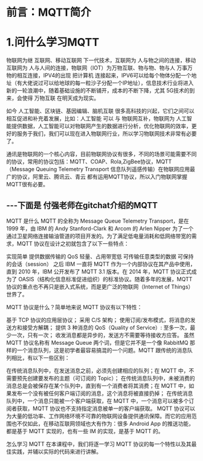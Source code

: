 #  前言：MQTT简介
#  1.问什么学习MQTT

物联网为继 互联网、移动互联网 下一代技术，互联网为 人与物之间的连接，移动互联网为 人与人间的连接，物联网（IOT）为万物互联、物与物、物与人 万事万物的相互连接，IPV4的出现 把计算机 连接起来，IPV6可以给每个物体分配一个地址（有大佬说过可以给地球的每一粒沙子分配一个IP地址），信息技术行业将进入新的一轮浪潮中，随着基础设施的不断铺开，成本的不断下降，尤其 5G技术的到来，会使得 万物互联 在明天成为现实。

如今 人工智能、区块链、基因编辑、脑机互联 很多高科技的兴起，它们之间可以相互促进和补充着发展，比如：人工智能 可以 与 物联网互补，物联网为 人工智能提供数据，人工智能可以对物联网产生的数据进行分析，优化物联网的效率，更好的服务于我们，我们可以现在进入物联网行业，所以学习物联网技术非常有必要了。

通讯是物联网的一个核心内容，目前物联网协议有很多，不同的场景可能需要不同的协议，常用的协议包括：MQTT、COAP、Rola,ZigBee协议，MQTT（Message Queuing Telemetry Transport 信息队列遥感传输）在物联网应用最广的协议，阿里云、腾讯云、青云 都有运用MQTT协议，所以入门物联网掌握MQTT很有必要。

##  ---下面是 付强老师在gitchat介绍的MQTT
MQTT 是什么
MQTT 的全称为 Message Queue Telemetry Transport，是在 1999 年，由 IBM 的 Andy Stanford-Clark 和 Arcom 的 Arlen Nipper 为了一个通过卫星网络连接输油管道的项目开发的。为了满足低电量消耗和低网络带宽的需求，MQTT 协议在设计之初就包含了以下一些特点：

实现简单
提供数据传输的 QoS
轻量、占用带宽低
可传输任意类型的数据
可保持的会话（session）
之后 IBM 一直将 MQTT 作为一个内部协议在其产品中使用，直到 2010 年，IBM 公开发布了 MQTT 3.1 版本。在 2014 年，MQTT 协议正式成为了 OASIS（结构化信息标准促进组织）的标准协议。随着多年的发展，MQTT 协议的重点也不再只是嵌入式系统，而是更广泛的物联网（Internet of Things）世界了。

MQTT 协议是什么？简单地来说 MQTT 协议有以下特性：

基于 TCP 协议的应用层协议；
采用 C/S 架构；
使用订阅/发布模式，将消息的发送方和接受方解耦；
提供 3 种消息的 QoS（Quality of Service）: 至多一次，最少一次，只有一次；
收发消息都是异步的，发送方不需要等待接收方应答。
虽然 MQTT 协议名称有 Message Queue 两个词，但是它并不是一个像 RabbitMQ 那样的一个消息队列，这是初学者最容易搞混的一个问题。MQTT 跟传统的消息队列相比，有以下一些区别：

在传统消息队列中，在发送消息之前，必须先创建相应的队列；在 MQTT 中，不需要预先创建要发布的主题（可订阅的 Topic）；
在传统消息队列中，未被消费的消息总是会被保存在某个队列中，直到有一个消费者将其消费；在 MQTT 中，如果发布一个没有被任何客户端订阅的消息，这个消息将被直接扔掉；
在传统消息队列中，一个消息只能被一个客户端获取，在 MQTT 中，一个消息可以被多个订阅者获取，MQTT 协议也不支持指定消息被单一的客户端获取。
MQTT 协议可以为大量的低功率、工作网络环境不可靠的物联网设备提供通讯保障。而它的应用范围也不仅如此，在移动互联网领域也大有作为：很多 Android App 的推送功能，都是基于 MQTT 实现的，也有一些 IM 的实现，是基于 MQTT 的。

怎么学习 MQTT
在本课程中，我们将逐一学习 MQTT 协议的每一个特性以及其最佳实践，并辅以实际的代码来进行讲解。
